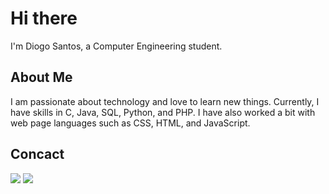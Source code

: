 # Hi there

I'm Diogo Santos, a Computer Engineering student.

## About Me
I am passionate about technology and love to learn new things. Currently, I have skills in C, Java, SQL, Python, and PHP.
I have also worked a bit with web page languages such as CSS, HTML, and JavaScript.

## Concact

<!--
<a href="https://www.linkedin.com/in/luiscsantos92" target="_blank"><img src="https://img.shields.io/badge/-LinkedIn-%230077B5?style=for-the-badge&logo=linkedin&logoColor=white" target="_blank"></a>
-->
  <a href = "mailto:diogo2463@hotmail.com"><img src="https://img.shields.io/badge/-Gmail-%23333?style=for-the-badge&logo=gmail&logoColor=white" target="_blank"></a>
  <a href="https://twitter.com/DidiTugaHD" target="_blank"><img src="https://img.shields.io/badge/Twitter-blue?style=for-the-badge&logo=twitter&logoColor=white"></a>
